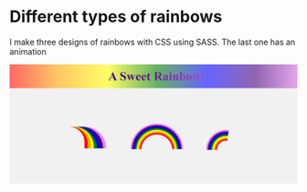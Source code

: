 # Different types of rainbows

I make three designs of rainbows with CSS using SASS.
The last one has an animation

![RAinbow-preview](https://github.com/Rebeca-RaGe/rainbow-css/blob/master/rainbow-preview.png)
